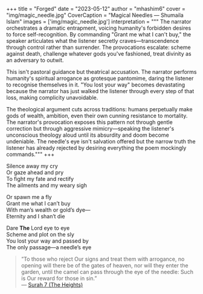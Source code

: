 +++
title = "Forged"
date = "2023-05-12"
author = "mhashim6"
cover = "img/magic_needle.jpg"
CoverCaption = "Magical Needles — Shumaila Islam"
images = ['img/magic_needle.jpg']
interpretation = """
The narrator orchestrates a dramatic entrapment, voicing humanity's forbidden desires to force self-recognition. By commanding "Grant me what I can't buy," the speaker articulates what the listener secretly craves—transcendence through control rather than surrender. The provocations escalate: scheme against death, challenge whatever gods you've fashioned, treat divinity as an adversary to outwit.

This isn't pastoral guidance but theatrical accusation. The narrator performs humanity's spiritual arrogance as grotesque pantomime, daring the listener to recognise themselves in it. "You lost your way" becomes devastating because the narrator has just walked the listener through every step of that loss, making complicity unavoidable.

The theological argument cuts across traditions: humans perpetually make gods of wealth, ambition, even their own cunning resistance to mortality. The narrator's provocation exposes this pattern not through gentle correction but through aggressive mimicry—speaking the listener's unconscious theology aloud until its absurdity and doom become undeniable. The needle's eye isn't salvation offered but the narrow truth the listener has already rejected by desiring everything the poem mockingly commands."""
+++

Silence away my cry \
Or gaze ahead and pry \
To fight my fate and rectify \
The ailments and my weary sigh 

Or spawn me a fly \
Grant me what I can’t buy \
With man’s wealth or gold’s dye— \
Eternity and I shan’t die 

Dare **The** Lord eye to eye \
Scheme and plot on the sly \
You lost your way and passed by \
The only passage—a needle’s eye 

> ”To those who reject Our signs and treat them with arrogance, no opening will there be of the gates of heaven, nor will they enter the garden, until the camel can pass through the eye of the needle: Such is Our reward for those in sin.” \
— [Surah 7 (The Heights)](https://quran.com/7/44)
